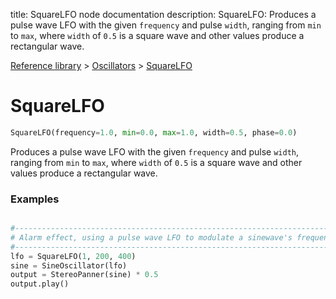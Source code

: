 title: SquareLFO node documentation
description: SquareLFO: Produces a pulse wave LFO with the given `frequency` and pulse `width`,  ranging from `min` to `max`, where `width` of `0.5` is a square wave and other values produce a rectangular wave.

[Reference library](../../index.md) > [Oscillators](../index.md) > [SquareLFO](index.md)

# SquareLFO

```python
SquareLFO(frequency=1.0, min=0.0, max=1.0, width=0.5, phase=0.0)
```

Produces a pulse wave LFO with the given `frequency` and pulse `width`,  ranging from `min` to `max`, where `width` of `0.5` is a square wave and other values produce a rectangular wave.

### Examples

```python

#-------------------------------------------------------------------------------
# Alarm effect, using a pulse wave LFO to modulate a sinewave's frequency
#-------------------------------------------------------------------------------
lfo = SquareLFO(1, 200, 400)
sine = SineOscillator(lfo)
output = StereoPanner(sine) * 0.5
output.play()

```

